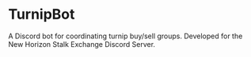 # TurnipBot
A Discord bot for coordinating turnip buy/sell groups. Developed for the New Horizon Stalk Exchange Discord Server.
